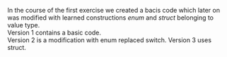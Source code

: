 In the course of the first exercise we created a bacis code which later on was modified with learned constructions <em>enum</em> and <em>struct</em> belonging to value type.<br/>
Version 1 contains a basic code.<br/>
Version 2 is a modification with enum replaced switch.
Version 3 uses struct.

